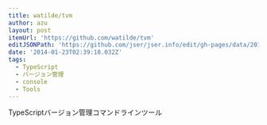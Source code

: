 ```yaml
---
title: watilde/tvm
author: azu
layout: post
itemUrl: 'https://github.com/watilde/tvm'
editJSONPath: 'https://github.com/jser/jser.info/edit/gh-pages/data/2014/01/index.json'
date: '2014-01-23T02:39:18.032Z'
tags:
  - TypeScript
  - バージョン管理
  - console
  - Tools
---
```

TypeScriptバージョン管理コマンドラインツール
